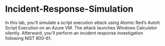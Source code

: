# Incident-Response-Simulation
In this lab, you’ll simulate a script execution attack using Atomic Red’s AutoIt Script Execution on an Azure VM. The attack launches Windows Calculator silently. Afterward, you'll perform an incident response investigation following NIST 800-61.
